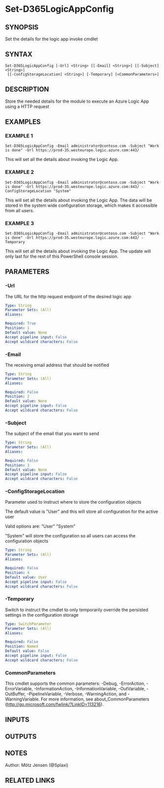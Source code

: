 ﻿---
external help file: d365fo.tools-help.xml
Module Name: d365fo.tools
online version:
schema: 2.0.0
---

# Set-D365LogicAppConfig

## SYNOPSIS
Set the details for the logic app invoke cmdlet

## SYNTAX

```
Set-D365LogicAppConfig [-Url] <String> [[-Email] <String>] [[-Subject] <String>]
 [[-ConfigStorageLocation] <String>] [-Temporary] [<CommonParameters>]
```

## DESCRIPTION
Store the needed details for the module to execute an Azure Logic App using a HTTP request

## EXAMPLES

### EXAMPLE 1
```
Set-D365LogicAppConfig -Email administrator@contoso.com -Subject "Work is done" -Url https://prod-35.westeurope.logic.azure.com:443/
```

This will set all the details about invoking the Logic App.

### EXAMPLE 2
```
Set-D365LogicAppConfig -Email administrator@contoso.com -Subject "Work is done" -Url https://prod-35.westeurope.logic.azure.com:443/ -ConfigStorageLocation "System"
```

This will set all the details about invoking the Logic App.
The data will be stored in the system wide configuration storage, which makes it accessible from all users.

### EXAMPLE 3
```
Set-D365LogicAppConfig -Email administrator@contoso.com -Subject "Work is done" -Url https://prod-35.westeurope.logic.azure.com:443/ -Temporary
```

This will set all the details about invoking the Logic App.
The update will only last for the rest of this PowerShell console session.

## PARAMETERS

### -Url
The URL for the http request endpoint of the desired
logic app

```yaml
Type: String
Parameter Sets: (All)
Aliases:

Required: True
Position: 1
Default value: None
Accept pipeline input: False
Accept wildcard characters: False
```

### -Email
The receiving email address that should be notified

```yaml
Type: String
Parameter Sets: (All)
Aliases:

Required: False
Position: 2
Default value: None
Accept pipeline input: False
Accept wildcard characters: False
```

### -Subject
The subject of the email that you want to send

```yaml
Type: String
Parameter Sets: (All)
Aliases:

Required: False
Position: 3
Default value: None
Accept pipeline input: False
Accept wildcard characters: False
```

### -ConfigStorageLocation
Parameter used to instruct where to store the configuration objects

The default value is "User" and this will store all configuration for the active user

Valid options are:
"User"
"System"

"System" will store the configuration so all users can access the configuration objects

```yaml
Type: String
Parameter Sets: (All)
Aliases:

Required: False
Position: 4
Default value: User
Accept pipeline input: False
Accept wildcard characters: False
```

### -Temporary
Switch to instruct the cmdlet to only temporarily override the persisted settings in the configuration storage

```yaml
Type: SwitchParameter
Parameter Sets: (All)
Aliases:

Required: False
Position: Named
Default value: False
Accept pipeline input: False
Accept wildcard characters: False
```

### CommonParameters
This cmdlet supports the common parameters: -Debug, -ErrorAction, -ErrorVariable, -InformationAction, -InformationVariable, -OutVariable, -OutBuffer, -PipelineVariable, -Verbose, -WarningAction, and -WarningVariable.
For more information, see about_CommonParameters (http://go.microsoft.com/fwlink/?LinkID=113216).

## INPUTS

## OUTPUTS

## NOTES
Author: Mötz Jensen (@Splaxi)

## RELATED LINKS
